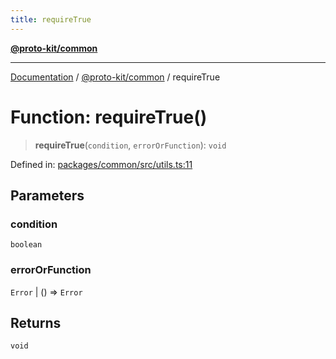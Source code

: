 ```yaml
---
title: requireTrue
---
```


[**@proto-kit/common**](../README.md)

***

[Documentation](../../../README.md) / [@proto-kit/common](../README.md) / requireTrue

# Function: requireTrue()

> **requireTrue**(`condition`, `errorOrFunction`): `void`

Defined in: [packages/common/src/utils.ts:11](https://github.com/proto-kit/framework/blob/4d6b3b6da51b3edee0fbf25ce72c1f59ec61e891/packages/common/src/utils.ts#L11)

## Parameters

### condition

`boolean`

### errorOrFunction

`Error` | () => `Error`

## Returns

`void`
